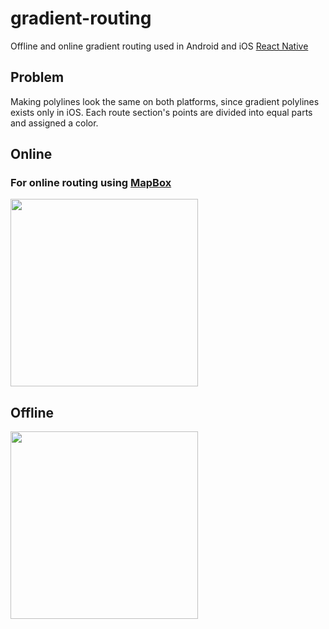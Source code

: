 # gradient-routing
Offline and online gradient routing used in Android and iOS [React Native](https://reactnative.dev)

## Problem
Making polylines look the same on both platforms, since gradient polylines exists only in iOS.
Each route section's points are divided into equal parts and assigned a color.

## Online
### For online routing using [MapBox](https://www.mapbox.com)

<img src="https://i.imgur.com/aHPmGhH.jpg" width="300"  />

## Offline

<img src="https://i.imgur.com/yTjGyMR.jpg" width="300" />
